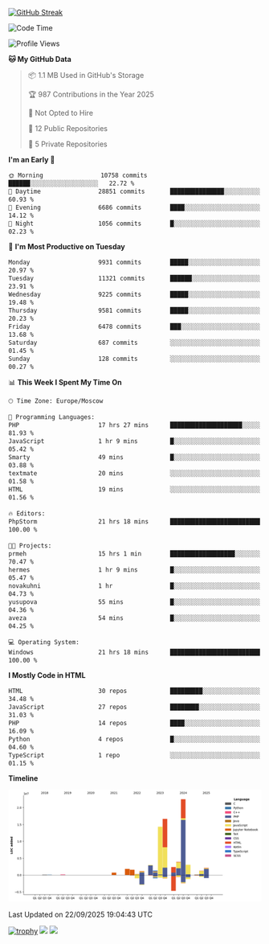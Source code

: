 [![GitHub Streak](https://github-readme-streak-stats.herokuapp.com/?user=yogik10)](https://git.io/streak-stats)
<!--START_SECTION:waka-->
![Code Time](http://img.shields.io/badge/Code%20Time-1%2C664%20hrs%209%20mins-blue)

![Profile Views](http://img.shields.io/badge/Profile%20Views-0-blue)

**🐱 My GitHub Data** 

> 📦 1.1 MB Used in GitHub's Storage 
 > 
> 🏆 987 Contributions in the Year 2025
 > 
> 🚫 Not Opted to Hire
 > 
> 📜 12 Public Repositories 
 > 
> 🔑 5 Private Repositories 
 > 
**I'm an Early 🐤** 

```text
🌞 Morning                10758 commits       ██████░░░░░░░░░░░░░░░░░░░   22.72 % 
🌆 Daytime                28851 commits       ███████████████░░░░░░░░░░   60.93 % 
🌃 Evening                6686 commits        ████░░░░░░░░░░░░░░░░░░░░░   14.12 % 
🌙 Night                  1056 commits        █░░░░░░░░░░░░░░░░░░░░░░░░   02.23 % 
```
📅 **I'm Most Productive on Tuesday** 

```text
Monday                   9931 commits        █████░░░░░░░░░░░░░░░░░░░░   20.97 % 
Tuesday                  11321 commits       ██████░░░░░░░░░░░░░░░░░░░   23.91 % 
Wednesday                9225 commits        █████░░░░░░░░░░░░░░░░░░░░   19.48 % 
Thursday                 9581 commits        █████░░░░░░░░░░░░░░░░░░░░   20.23 % 
Friday                   6478 commits        ███░░░░░░░░░░░░░░░░░░░░░░   13.68 % 
Saturday                 687 commits         ░░░░░░░░░░░░░░░░░░░░░░░░░   01.45 % 
Sunday                   128 commits         ░░░░░░░░░░░░░░░░░░░░░░░░░   00.27 % 
```


📊 **This Week I Spent My Time On** 

```text
🕑︎ Time Zone: Europe/Moscow

💬 Programming Languages: 
PHP                      17 hrs 27 mins      ████████████████████░░░░░   81.93 % 
JavaScript               1 hr 9 mins         █░░░░░░░░░░░░░░░░░░░░░░░░   05.42 % 
Smarty                   49 mins             █░░░░░░░░░░░░░░░░░░░░░░░░   03.88 % 
textmate                 20 mins             ░░░░░░░░░░░░░░░░░░░░░░░░░   01.58 % 
HTML                     19 mins             ░░░░░░░░░░░░░░░░░░░░░░░░░   01.56 % 

🔥 Editors: 
PhpStorm                 21 hrs 18 mins      █████████████████████████   100.00 % 

🐱‍💻 Projects: 
prmeh                    15 hrs 1 min        ██████████████████░░░░░░░   70.47 % 
hermes                   1 hr 9 mins         █░░░░░░░░░░░░░░░░░░░░░░░░   05.47 % 
novakuhni                1 hr                █░░░░░░░░░░░░░░░░░░░░░░░░   04.73 % 
yusupova                 55 mins             █░░░░░░░░░░░░░░░░░░░░░░░░   04.36 % 
aveza                    54 mins             █░░░░░░░░░░░░░░░░░░░░░░░░   04.25 % 

💻 Operating System: 
Windows                  21 hrs 18 mins      █████████████████████████   100.00 % 
```

**I Mostly Code in HTML** 

```text
HTML                     30 repos            █████████░░░░░░░░░░░░░░░░   34.48 % 
JavaScript               27 repos            ████████░░░░░░░░░░░░░░░░░   31.03 % 
PHP                      14 repos            ████░░░░░░░░░░░░░░░░░░░░░   16.09 % 
Python                   4 repos             █░░░░░░░░░░░░░░░░░░░░░░░░   04.60 % 
TypeScript               1 repo              ░░░░░░░░░░░░░░░░░░░░░░░░░   01.15 % 
```



**Timeline**

![Lines of Code chart](https://raw.githubusercontent.com/Yogik10/Yogik10/main/assets/bar_graph.png)


 Last Updated on 22/09/2025 19:04:43 UTC
<!--END_SECTION:waka-->
[![trophy](https://github-profile-trophy.vercel.app/?username=yogik10)](https://github.com/ryo-ma/github-profile-trophy)
![](https://github-profile-summary-cards.vercel.app/api/cards/profile-details?username=yogik10&theme=solarized_dark)
![](https://github-profile-summary-cards.vercel.app/api/cards/most-commit-language?username=yogik10&theme=solarized_dark)


